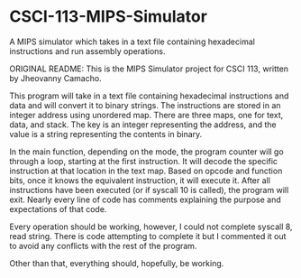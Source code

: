 # CSCI-113-MIPS-Simulator
A MIPS simulator which takes in a text file containing hexadecimal instructions and run assembly operations.

ORIGINAL README:
This is the MIPS Simulator project for CSCI 113, written by Jheovanny Camacho.

This program will take in a text file containing hexadecimal instructions and data and will convert it to binary strings.
The instructions are stored in an integer address using unordered map.
There are three maps, one for text, data, and stack.
The key is an integer representing the address, and the value is a string representing the contents in binary.

In the main function, depending on the mode, the program counter will go through a loop, starting at the first instruction.
It will decode the specific instruction at that location in the text map.
Based on opcode and function bits, once it knows the equivalent instruction, it will execute it.
After all instructions have been executed (or if syscall 10 is called), the program will exit.
Nearly every line of code has comments explaining the purpose and expectations of that code.

Every operation should be working, however, I could not complete syscall 8, read string.
There is code attempting to complete it but I commented it out to avoid any conflicts with the rest of the program.

Other than that, everything should, hopefully, be working.

